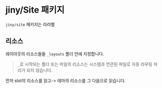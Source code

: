 # jiny/Site 패키지
`jiny/site` 패키지는 라라벨 

## 리소스
레이아웃의 리소스들들 `_layouts` 폴더 안에 지정합니다.
> `_`로 시작되는 폴더 또는 파일의 리소스는 시스템과 연관된 파일로 자동 라우팅 처리가 되지 않습니다.

먼저 slot의 리소스를 읽고-> 테마의 리소스를 그 다음으로 읽습니다.
